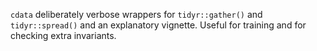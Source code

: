 <!-- README.md is generated from README.Rmd. Please edit that file -->
`cdata` deliberately verbose wrappers for `tidyr::gather()` and `tidyr::spread()` and an explanatory vignette. Useful for training and for checking extra invariants.
